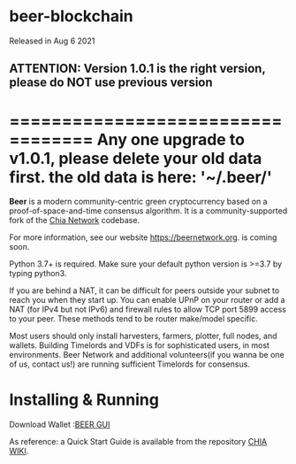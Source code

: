 # beer-blockchain
Released in Aug 6 2021

## ATTENTION: Version 1.0.1 is the right version, please do NOT use previous version
==================================
Any one upgrade to v1.0.1, please delete your old data first.
the old data is here: '~/.beer/'
================================

**Beer** is a modern community-centric green cryptocurrency based on a proof-of-space-and-time consensus algorithm. It is a community-supported fork of the [Chia Network](https://github.com/Chia-Network/chia-blockchain) codebase.

For more information, see our website https://beernetwork.org. is coming soon.

Python 3.7+ is required. Make sure your default python version is >=3.7 by typing python3.

If you are behind a NAT, it can be difficult for peers outside your subnet to reach you when they start up. You can enable UPnP on your router or add a NAT (for IPv4 but not IPv6) and firewall rules to allow TCP port 5899 access to your peer. These methods tend to be router make/model specific.

Most users should only install harvesters, farmers, plotter, full nodes, and wallets. Building Timelords and VDFs is for sophisticated users, in most environments. Beer Network and additional volunteers(if you wanna be one of us, contact us!) are running sufficient Timelords for consensus.



# Installing & Running
Download Wallet :[BEER GUI](https://github.com/Beer-Network/beer-blockchain/releases/tag/1.0.1)

As reference: a Quick Start Guide is available from the repository [CHIA WIKI](https://github.com/Chia-Network/chia-blockchain/wiki).

